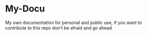 # My-Docu
My own documentation for personal and public use, if you want to contribute to this repo don't be afraid and go ahead

